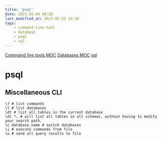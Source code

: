 ```yaml
---
title: 'psql'
date: 2023-05-04 09:20
last_modified_at: 2023-05-22 19:10
tags:
    - command-line-tool
    - database
    - psql
    - sql
---
```


[Command line tools MOC](Command%20line%20tools%20MOC.md)
[Databases MOC](Databases%20MOC.md)
[sql](sql.md)

# psql

## Miscellaneous CLI

```shell
\? # list commands
\l # list databases
\dt # list all tables in the current database
\dt *. # will list all tables in all schemas, without having to modify your search path.
\c database_name # switch databases
\i # execute commands from file
\o # send all query results to file
```
